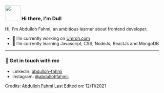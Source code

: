 
### <img src="https://i.pinimg.com/originals/00/4b/17/004b173f6e3d6843df10114e087f30a8.gif" width="50" height="50" /> Hi there, I'm Dull

Hi, I'm Abdulloh Fahmi, an ambitious learner about frontend developer.

- 🔭 I’m currently working on <a href="https://www.umroh.com/">Umroh.com</a>
- 🌱 I’m currently learning Javascript, CSS, NodeJs, ReactJs and MongoDB

-----
### 💬 Get in touch with me
- Linkedin: [abdulloh-fahmi](https://www.linkedin.com/in/abdulloh-fahmi/)
- Instagram: [@abdullohfahmii](https://www.instagram.com/abdullohfahmii_/)


Credits: [Abdulloh Fahmi](https://github.com/abdfahmi07)
Last Edited on: 12/11/2021

